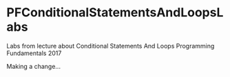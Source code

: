 # PFConditionalStatementsAndLoopsLabs
Labs from lecture about Conditional Statements And Loops Programming Fundamentals 2017

Making a change...
